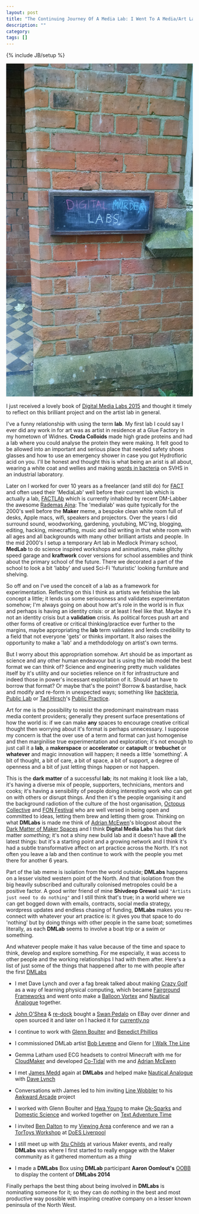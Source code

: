 ```yaml
---
layout: post
title: "The Continuing Journey Of A Media Lab: I Went To A Media/Art Lab And All I Got Was This Lousy Tote Bag"
description: ""
category: 
tags: []
---
```

{% include JB/setup %}

<img src="/images/DigitalMurderLabs.jpg" width="600">

I just received a lovely book of [Digital Media Labs 2015](http://www.digitalmedialabs.org/) and thought it timely to reflect on this brilliant project and on the artist lab in general.

I've a funny relationship with using the term **lab**. My first lab I could say I ever did any work in for art was as artist in residence at a Glue Factory in my hometown of Widnes. **Croda Colloids** made high grade proteins and had a lab where you could analyse the protein they were making. It felt good to be allowed into an important and serious place that needed safety shoes glasses and how to use an emergency shower in case you got Hydrofloric acid on you. I'll be honest and thought this is what being an arist is all about, wearing a white coat and wellies and making [words in bacteria](https://vimeo.com/2117190) on SVHS in an industrial laboratory.  

Later on I worked for over 10 years as a freelancer (and still do) for [FACT](http://fact.co.uk) and often used their 'MediaLab' well before their current lab which is actually a lab, [FACTLAb](http://www.fact.co.uk/get-involved/factlab.aspx) which is currently inhabited by recent DM-Labber the awesome [Rademas Ajna](https://twitter.com/radamar): The 'medialab' was quite typically for the 2000's well before the **Maker** meme, a bespoke clean white room full of desks, Apple macs,
wifi, speakers and projectors. Over the years I did surround sound, woodworking, gardening, youtubing, MC'ing, blogging, editing, hacking, minecrafting, music and bid writing in that white room with all ages and all backgrounds with many other brilliant artists and people. In the mid 2000's I setup a temporary Art lab in Medlock Primary school, **MedLab** to do science inspired workshops and animations, make glitchy speed garage and **kraftwork** cover versions for school assemblies and think about the primary school of the future. There we decorated a part of the school to look a bit 'labby' and used Sci-Fi 'futuristic' looking furniture and shelving.  

So off and on I've used the conceit of a lab as a framework for experimentation. Reflecting on this I think as artists we fetishise the lab concept a little; it lends us some seriousness and validates experimentaton somehow; I'm always going on about how art's role in the world is in flux and perhaps is having an identity crisis: or at least I feel like that. Maybe it's not an identity crisis but a **validation** crisis. As political forces push art and other forms of creative or critical thinking/practice ever further to the margins, maybe appropriating the **lab** term validates and lends credibility to a field that not everyone 'gets' or thinks important. It also raises the opportunity to make a 'lab' and a methdodology on artist's own terms. 

But I worry about this appropriation somehow. Art should be as important as science and any other human endeavour but is using the lab model the best format we can think of? Science and engineering pretty much validates itself by it's utility and our societies relience on it for infrastructure and indeed those in power's incessant exploitation of it. Should art have to borrow that format? Or maybe that's the point? Borrow & bastardise, hack and modify and re-form in unexpected ways; something
like [hackteria](http://hackteria.org/), [Public Lab](https://publiclab.org/) or [Tad Hirsch](https://art.washington.edu/people/tad-hirsch)'s [Public Practice](http://publicpractice.org/wp/).

Art for me is the possibility to resist the predominant mainstream mass media content providers; generally they present surface presentations of how the world is: if we can make **any** spaces to encourage creative critical thought then worrying about it's format is perhaps unnecessary. I suppose my concern is that the over use of a term and format can just homogenise and then marginilise true experimentation and exploration; it's not enough to just call it a **lab**, a **makerspace** or **accelerator** or **catapult** or **trebuchet** or **whatever** and magic innovation will happen; it needs a little 'something'. A bit of thought, a bit of care, a bit of space, a bit of support, a degree of openness and a bit of just letting things happen or not happen.

This is the **dark matter** of a successful **lab**; its not making it look like a lab, it's having a diverse mix of people, supporters, technicians, mentors and cooks; it's having a sensibility of people doing interesting work who can get on with others or disrupt things. And then it's the people organising it and the background radiotion of the culture of the host organisation, [Octopus Collective](http://www.octopuscollective.org/) and [FON
Festival](http://fonfestival.org/) who are well versed in being open and committed to ideas, letting them brew and letting them grow. Thinking on what **DMLabs** is made me think of [Adrian McEwen](http://www.mcqn.com/)'s blogpost about the [Dark Matter of Maker Spaces](https://doesliverpool.com/slides/future-makespaces-talk-the-dark-matter-of-makerspaces/) and I think **Digital Media Labs** has that dark matter *something*; it's not a shiny new build lab and it doesn't have **all** the latest things: but it's a starting point and a growing network and I think it's had a subtle transformative affect on art practice across the North. It's not often you leave a lab and then continue to work with the people you met there for another 6 years.

Part of the lab meme is isolation from the world outside; **DMLabs** happens on a lesser visited western point of the North. And that isolation from the big heavily subscribed and culturally colonised metropoles could be a positive factor. A good writer friend of mine **Shivdeep Grewal** said ```"Artists just need to do nothing"``` and I still think that's true; in a world where we can get bogged down with emails, contracts, social media strategy, wordpress updates and endless chasing of funding, **DMLabs** makes you re-connect with whatever your art practice is: it gives you that space to do 'nothing' but by doing things with other people in the same boat; sometimes literally, as each **DMLab** seems to involve a boat trip or a swim or something.

And whatever people make it has value because of the time and space to think, develop and explore something. For me especially, it was access to other people and the working relationships I had with them after. Here's a list of just some of the things that happened after to me with people after the first [DMLabs](http://www.digitalmedialabs.org/HULL2010/)

 * I met Dave Lynch and over a fag break talked about making [Crazy Golf](http://soundnetwork.org.uk/?q=node/444) as a way of learning physical computing, which became [Fairground Frameworks](http://cheapjack.github.io/Fairground%20Frameworks) and went onto make a [Balloon Vortex](http://cheapjack.github.io/2012/09/10/last-month-worked-with-artist-dave-lynch-to-create) and [Nautical Analogue](http://github.com/cheapjack/nauticalanalogue/) together.

 * [John O'Shea](https://twitter.com/_johnoshea) & [re-dock](http://re-dock.org/) bought a [Swan Pedalo](http://www.swanpedalo.org/) on EBay over dinner and open sourced it and later on I hacked it for [currently.no](http://currently.no)

 * I continue to work with [Glenn Boulter](http://glennboulter.net) and [Benedict Phillips](http://benedictphillips.co.uk/)

 * I commissioned DMLab artist [Bob Levene](http://ruthlevene.co.uk/) and Glenn for [I Walk The Line](http://cheapjack.github.io/IWalkTheLine)

 * Gemma Latham used ECG headsets to control Minecraft with me for [CloudMaker](http://github.com/cheapjack/CloudMaker) and developed [Co-Tidal](https://github.com/cheapjack/Co-Tidal) with me and [Adrian McEwen](http://www.mcqn.net/mcfilter/)

 * I met [James Medd](http://www.jamesmedd.co.uk/) again at **DMLabs** and helped make [Nautical Analogue](http://github.com/cheapjack/nauticalanalogue/) with [Dave Lynch](http://www.davelynch.net/)

 * Conversations with James led to him inviting [Line Wobbler](http://aipanic.com/projects/wobbler) to his [Awkward Arcade](http://awkwardarcade.co.uk/) project 

 * I worked with Glenn Boulter and [Hwa Young](http://slyrabbit.net) to make [Ok-Sparks](http://slyrabbit.net/ok-sparks/) and [Domestic Science](http://domesticscience.org.uk) and worked together on [Text Adventure Time](http://www.textadventuretime.co.uk/)

 * I invited [Ben Dalton](http://thecreativeexchange.org/people/ben-dalton) to my [Viewing Area](http://cheapjack.github.io/ViewingArea) conference and we ran a [TorToys Workshop](http://www.fact.co.uk/whats-on/current/tor-toys.aspx) at [DoES Liverpool](http://doesliverpool.com)

 * I still meet up with [Stu Childs](https://twitter.com/sc_r) at various Maker events, and really **DMLabs** was where I first started to really engage with the Maker community as it gathered momentum as a *thing*
 
 * I made a **DMLabs** Box using **DMLab** participant **Aaron Oomlout's** [OOBB](https://github.com/oomlout/oomlout-OOBB) to display the content of **DMLabs 2014**

Finally perhaps the best thing about being involved in **DMLabs** is nominating someone for it; so they can do *nothing* in the best and most productive way possible with inspiring creative company on a lesser known peninsula of the North West.
